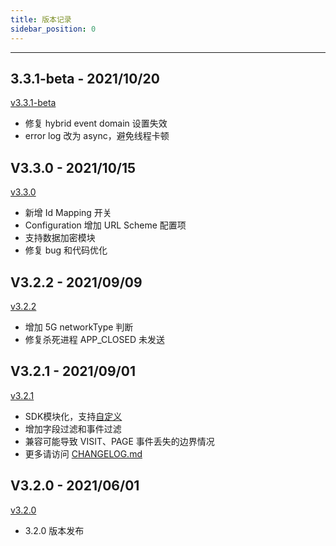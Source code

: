 ```yaml
---
title: 版本记录
sidebar_position: 0
---
```

-----

## 3.3.1-beta - 2021/10/20

[v3.3.1-beta](https://github.com/growingio/growingio-sdk-ios-autotracker/releases/tag/3.3.1-beta) 

* 修复 hybrid event domain 设置失效
* error log 改为 async，避免线程卡顿



## V3.3.0 - 2021/10/15

[v3.3.0](https://github.com/growingio/growingio-sdk-ios-autotracker/releases/tag/3.3.0) 

* 新增 Id Mapping 开关
* Configuration 增加 URL Scheme 配置项
* 支持数据加密模块
* 修复 bug 和代码优化



## V3.2.2 - 2021/09/09

[v3.2.2](https://github.com/growingio/growingio-sdk-ios-autotracker/releases/tag/3.2.2) 

* 增加 5G networkType 判断
* 修复杀死进程 APP_CLOSED 未发送



## V3.2.1 - 2021/09/01

[v3.2.1](https://github.com/growingio/growingio-sdk-ios-autotracker/releases/tag/3.2.1)

* SDK模块化，支持[自定义](/docs/ios/develop/intro)
* 增加字段过滤和事件过滤
* 兼容可能导致 VISIT、PAGE 事件丢失的边界情况
* 更多请访问 [CHANGELOG.md](https://github.com/growingio/growingio-sdk-ios-autotracker/blob/master/CHANGELOG.md#3212021-09-01)



## V3.2.0 - 2021/06/01  

[v3.2.0](https://github.com/growingio/growingio-sdk-ios-autotracker/releases/tag/3.2.0)

* 3.2.0 版本发布